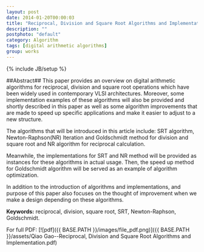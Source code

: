 ```yaml
---
layout: post
date: 2014-01-20T00:00:03
title: "Reciprocal, Division and Square Root Algorithms and Implementation"
description: ""
postphoto: "default"
category: Algorithm
tags: [digital arithmetic algorithms]
group: works
---
```

{% include JB/setup %}

##Abstract##
This paper provides an overview on digital arithmetic algorithms for reciprocal, division and square root operations which have been widely used in contemporary VLSI architectures. Moreover, some implementation examples of these algorithms will also be provided and shortly described in this paper as well as some algorithm improvements that are made to speed up specific applications and make it easier to adjust to a new structure.  

The algorithms that will be introduced in this article include: SRT algorithm, Newton-Raphson(NR) Iteration and Goldschmidt method for division and square root and NR algorithm for reciprocal calculation.   

Meanwhile, the implementations for SRT and NR method will be provided as instances for these algorithms in actual usage. Then, the speed up method for Goldschmidt algorithm will be served as an example of algorithm optimization.  

In addition to the introduction of algorithms and implementations, and purpose of this paper also focuses on the thought of improvement when we make a design depending on these algorithms.   

**Keywords:** reciprocal, division, square root, SRT, Newton-Raphson, Goldschmidt. 

For full PDF: [![pdf]({{ BASE.PATH }}/images/file_pdf.png)]({{ BASE.PATH }}/assets/Qiao Gao--Reciprocal, Division and Square Root Algorithms and Implementation.pdf)